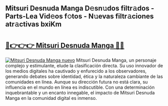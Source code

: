 ## Mitsuri Desnuda Manga D𝚎sn𝚞dos filtr𝚊dos - Parts-Lea Vid𝚎os f𝚘tos - N𝚞evas filtr𝚊ciones atr𝚊ctivas bxiKm

# <h2><a href="http://mbaq8i.tromn.icu/?c=Mitsuri+Desnuda+Manga">🔗👉👉👉 Mitsuri Desnuda Manga 🔗🔗</a></h2>

[![Mitsuri Desnuda Manga nuevo](https://i.imgur.com/pEAQMta.gif)](http://mbaq8i.tromn.icu/?c=Mitsuri+Desnuda+Manga)
Mitsuri Desnuda Manga, un personaje complejo y estimulante, elude la clasificación directa. Su uso innovador de los medios digitales ha cautivado y enfurecido a los observadores, generando debates sobre identidad, ética y la naturaleza cambiante de las comunidades en línea. Aunque su dirección futura no está clara, su influencia en el mundo en línea es indiscutible. Con una determinación inquebrantable y un encanto innegable, el impacto de Mitsuri Desnuda Manga en la comunidad digital es inmenso.
